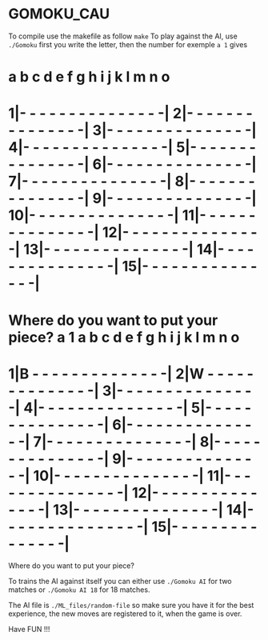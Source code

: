 # GOMOKU_CAU

To compile use the makefile as follow `make`
To play against the AI, use `./Gomoku`
first you write the letter, then the number for exemple `a 1` gives

   a  b  c  d  e  f  g  h  i  j  k  l  m  n  o
  =============================================
 1|-  -  -  -  -  -  -  -  -  -  -  -  -  -  -|
 2|-  -  -  -  -  -  -  -  -  -  -  -  -  -  -|
 3|-  -  -  -  -  -  -  -  -  -  -  -  -  -  -|
 4|-  -  -  -  -  -  -  -  -  -  -  -  -  -  -|
 5|-  -  -  -  -  -  -  -  -  -  -  -  -  -  -|
 6|-  -  -  -  -  -  -  -  -  -  -  -  -  -  -|
 7|-  -  -  -  -  -  -  -  -  -  -  -  -  -  -|
 8|-  -  -  -  -  -  -  -  -  -  -  -  -  -  -|
 9|-  -  -  -  -  -  -  -  -  -  -  -  -  -  -|
10|-  -  -  -  -  -  -  -  -  -  -  -  -  -  -|
11|-  -  -  -  -  -  -  -  -  -  -  -  -  -  -|
12|-  -  -  -  -  -  -  -  -  -  -  -  -  -  -|
13|-  -  -  -  -  -  -  -  -  -  -  -  -  -  -|
14|-  -  -  -  -  -  -  -  -  -  -  -  -  -  -|
15|-  -  -  -  -  -  -  -  -  -  -  -  -  -  -|
  =============================================
Where do you want to put your piece? a 1
   a  b  c  d  e  f  g  h  i  j  k  l  m  n  o
  =============================================
 1|B  -  -  -  -  -  -  -  -  -  -  -  -  -  -|
 2|W  -  -  -  -  -  -  -  -  -  -  -  -  -  -|
 3|-  -  -  -  -  -  -  -  -  -  -  -  -  -  -|
 4|-  -  -  -  -  -  -  -  -  -  -  -  -  -  -|
 5|-  -  -  -  -  -  -  -  -  -  -  -  -  -  -|
 6|-  -  -  -  -  -  -  -  -  -  -  -  -  -  -|
 7|-  -  -  -  -  -  -  -  -  -  -  -  -  -  -|
 8|-  -  -  -  -  -  -  -  -  -  -  -  -  -  -|
 9|-  -  -  -  -  -  -  -  -  -  -  -  -  -  -|
10|-  -  -  -  -  -  -  -  -  -  -  -  -  -  -|
11|-  -  -  -  -  -  -  -  -  -  -  -  -  -  -|
12|-  -  -  -  -  -  -  -  -  -  -  -  -  -  -|
13|-  -  -  -  -  -  -  -  -  -  -  -  -  -  -|
14|-  -  -  -  -  -  -  -  -  -  -  -  -  -  -|
15|-  -  -  -  -  -  -  -  -  -  -  -  -  -  -|
  =============================================
Where do you want to put your piece?

To trains the AI against itself you can either use `./Gomoku AI` for two matches or `./Gomoku AI 18` for 18 matches.

The AI file is `./ML_files/random-file` so make sure you have it for the best experience, the new moves are registered to it, when the game is over.

Have FUN !!!